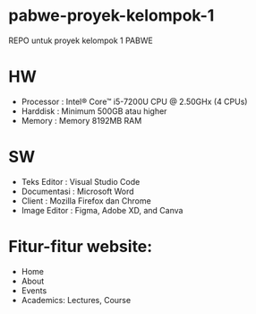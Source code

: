 # pabwe-proyek-kelompok-1
REPO untuk proyek kelompok 1 PABWE
# HW
- Processor : Intel® Core™ i5-7200U CPU @ 2.50GHx (4 CPUs)
- Harddisk : Minimum 500GB atau higher
- Memory : Memory	8192MB RAM

# SW
- Teks Editor : Visual Studio Code
- Documentasi : Microsoft Word
- Client : Mozilla Firefox dan Chrome
- Image Editor : Figma, Adobe XD, and Canva

# Fitur-fitur website:
- Home
- About
- Events
- Academics: Lectures, Course
